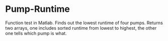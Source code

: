 # Pump-Runtime
Function test in Matlab. Finds out the lowest runtime of four pumps. Returns two arrays, one includes sorted runtime from lowest to highest, the other one tells which pump is what.
